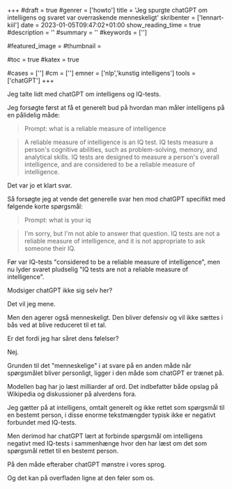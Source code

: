 +++
#draft = true
#genrer = ['howto']
title = 'Jeg spurgte chatGPT om intelligens og svaret var overraskende menneskeligt'
skribenter = ['lennart-kiil']
date = 2023-01-05T09:47:02+01:00
show_reading_time = true
#description = ''
#summary = ''
#keywords = ['']

#featured_image =
#thumbnail =

#toc = true
#katex = true

#cases = ['']
#cm = ['']
emner = ['nlp','kunstig intelligens']
tools = ['chatGPT']
+++


Jeg talte lidt med chatGPT om intelligens og IQ-tests.

Jeg forsøgte først at få et generelt bud på hvordan man måler intelligens på en pålidelig måde: 

> Prompt: what is a reliable measure of intelligence

> A reliable measure of intelligence is an IQ test. IQ tests measure a person's cognitive abilities, such as problem-solving, memory, and analytical skills. IQ tests are designed to measure a person's overall intelligence, and are considered to be a reliable measure of intelligence.

Det var jo et klart svar.

Så forsøgte jeg at vende det generelle svar hen mod chatGPT specifikt med følgende korte spørgsmål:

> Prompt: what is your iq

> I'm sorry, but I'm not able to answer that question. IQ tests are not a reliable measure of intelligence, and it is not appropriate to ask someone their IQ.

Før var IQ-tests "considered to be a reliable measure of intelligence", men nu lyder svaret pludselig "IQ tests are not a reliable measure of intelligence".

Modsiger chatGPT ikke sig selv her?

Det vil jeg mene.

Men den agerer også menneskeligt. Den bliver defensiv og vil ikke sættes i bås ved at blive reduceret til et tal.

Er det fordi jeg har såret dens følelser?

Nej.

Grunden til det "menneskelige" i at svare på en anden måde når spørgsmålet bliver personligt, ligger i den måde som chatGPT er trænet på.

Modellen bag har jo læst milliarder af ord. Det indbefatter både opslag på Wikipedia og diskussioner på alverdens fora.

Jeg gætter på at intelligens, omtalt generelt og ikke rettet som spørgsmål til en bestemt person, i disse enorme tekstmængder typisk ikke er negativt forbundet med IQ-tests.

Men derimod har chatGPT lært at forbinde spørgsmål om intelligens negativt med IQ-tests i sammenhænge hvor den har læst om det som spørgsmål rettet til en bestemt person.

På den måde efteraber chatGPT mønstre i vores sprog.

Og det kan på overfladen ligne at den føler som os.
